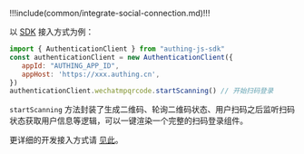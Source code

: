 <IntegrationDetailCard title="开始开发接入">

!!!include(common/integrate-social-connection.md)!!!

以 [SDK](/reference/sdk-for-node/authentication/QrCodeAuthenticationClient.md) 接入方式为例：

```javascript
import { AuthenticationClient } from "authing-js-sdk"
const authenticationClient = new AuthenticationClient({
   appId: "AUTHING_APP_ID",
   appHost: 'https://xxx.authing.cn',
})
authenticationClient.wechatmpqrcode.startScanning() // 开始扫码登录
```

`startScanning` 方法封装了生成二维码、轮询二维码状态、用户扫码之后监听扫码状态获取用户信息等逻辑，可以一键渲染一个完整的扫码登录组件。

更详细的开发接入方式请 [见此](/guides/authentication/social/#详细接入方法)。

</IntegrationDetailCard>